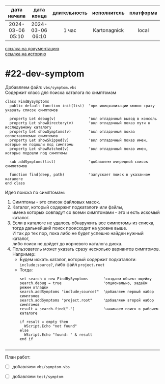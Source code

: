 |   дата начала    |    дата конца    | длительность | исполнитель  | платформа |
|:----------------:|:----------------:|:------------:|:------------:|:---------:|
| 2024-03-06 05:10 | 2024-03-06 06:10 |    1 час     | Kartonagnick |   local   |

[ссылка на документацию](../docs.md)  
[ссылка на историю](../history.md#-v022-dev)  

#22-dev-symptom
===============
Добавляем файл: `vbs/symptom.vbs`  
Содержит класс для поиска каталога по симптомам  

```vbs
class FindBySymptoms
  public default function init(list)  'при инициализации можно сразу указать список симптомов

  property Let debug(v)               'вкл отладочный вывод в консоль
  property Let showDirectory(v)       'вкл отладочный показ пути к исследуемому каталогу
  property Let showSymptoms(v)        'вкл отладочный показ сопоставляемых симптомов
  property Let showSkipped(v)         'вкл отладочный показ имен, которые не подошли под симптомы
  property Let showMatched(v)         'вкл отладочный показ имен, которые подошли под симптомы

  sub addSymptoms(list)               'добавляем очередной список симпотомов
 
  function find(deep, path)           'запускает поиск в указанном каталоге
end class
```

Идея поиска по симптомам:  
1. Симптомы - это список файловых масок.  
2. Каталог, который содержит подкаталоги или файлы,  
   имена которых совпадут со всеми симптомами - это и есть искомый каталог.  
3. Если в каталоге не удалось обнаружить все симпотомы из списка,  
   тогда дальнейший поиск происходит на уровне выше.  
   И так до тех пор, пока либо не будет успешно найден нужный каталог,  
   либо поиск не дойдет до корневого каталога диска.  
4. Пользователь может указать сразу несколько вариантов симптомов.  
   Например:  
     - Будем искать каталог, который содержит подкаталоги:  
       `include;source?`, либо файл `project.root`  
     - Тогда:  
       ```vbs
       set search = new FindBySymptoms       'создаем объект-ищейку 
       search.debug = true                   'опционально, задаём режим отладки
       search.addSymptoms "include;source?"  'добавляем первый набор симптомов
       search.addSymptoms "project.root"     'добавляем второй набор симптомов
       result = search.find(".")             'начинаем поиск в рабочем каталоге

       if result = empty then
         WScript.Echo "not found"
       else
         WScript.Echo "found: " & result
       end if
      ```

--------------------------------------------------------------------------------

План работ:  
  - [ ] добавляем `vbs/symptom.vbs`  
  - [ ] добавляем `test/symptom`  

